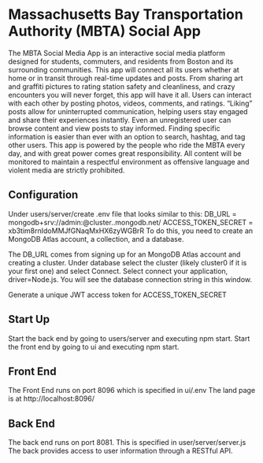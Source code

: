 # Massachusetts Bay Transportation Authority (MBTA) Social App
The MBTA Social Media App is an interactive social media platform designed for students, commuters, and residents from Boston and its surrounding communities. This app will connect all its users whether at home or in transit through real-time updates and posts. From sharing art and graffiti pictures to rating station safety and cleanliness, and crazy encounters you will never forget, this app will have it all. Users can interact with each other by posting photos, videos, comments, and ratings. “Liking” posts allow for uninterrupted communication, helping users stay engaged and share their experiences instantly. Even an unregistered user can browse content and view posts to stay informed. Finding specific information is easier than ever with an option to search, hashtag, and tag other users. This app is powered by the people who ride the MBTA every day, and with great power comes great responsibility. All content will be monitored to maintain a respectful environment as offensive language and violent media are strictly prohibited.  

Configuration
-------------
Under users/server/create .env file that looks similar to this:
DB_URL = mongodb+srv://admin:<your admin password>@cluster<some  number>.<some unique id>.mongodb.net/<some database name>
ACCESS_TOKEN_SECRET = xb3tim8rnIdoMMJfGNaqMxHX6zyWGBrR
To do this, you need to create an MongoDB Atlas account, a collection, and a database.

The DB_URL comes from signing up for an MongoDB Atlas account and creating a cluster.  Under database select the cluster (likely
cluster0 if it is your first one) and select Connect. Select connect your application, driver=Node.js.  You will see
the database connection string in this window.

Generate a unique JWT access token for ACCESS_TOKEN_SECRET

Start Up
---------
  Start the back end by going to users/server and executing npm start.
  Start the front end by going to ui and executing npm start.
  
Front End
---------
  The Front End runs on port 8096 which is specified in ui/.env
  The land page is at http://localhost:8096/
  
Back End
--------
  The back end runs on port 8081.
  This is specified in user/server/server.js
  The back provides access to user information through a RESTful API.

